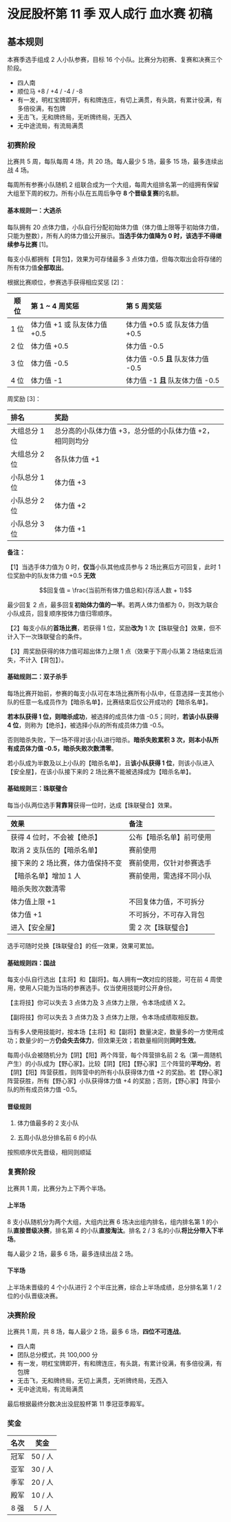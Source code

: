 # 没屁股杯第 11 季 双人成行 血水赛 初稿

## 基本规则

本赛季选手组成 2 人小队参赛，目标 16 个小队。比赛分为初赛、复赛和决赛三个阶段。

+ 四人南
+ 顺位马 +8 / +4 / -4 / -8
+ 有一发，明杠宝牌即开，有和牌连庄，有切上满贯，有头跳，有累计役满，有多倍役满，有包牌
+ 无击飞，无和牌终局，无听牌终局，无西入
+ 无中途流局，有流局满贯

### 初赛阶段

比赛共 5 周，每队每周 4 场，共 20 场。每人最少 5 场，最多 15 场，最多连续出战 4 场。

每周所有参赛小队随机 2 组联合成为一个大组，每周大组排名第一的组拥有保留大组至下周的权力。所有小队在五周后争夺 **8 个晋级复赛**的名额。

#### 基本规则一：大逃杀

每队拥有 20 点体力值，小队自行分配初始体力值（体力值上限等于初始体力值，只能为整数），所有人的体力值公开展示。**当选手体力值降为 0 时，该选手不得继续参与比赛** [1]。

每支小队都拥有【背包】，效果为可存储最多 3 点体力值，但每次取出会将存储的所有体力值**全部取出**。

根据比赛顺位，参赛选手获得相应奖惩 [2]：

| 顺位 | 第 1 ~ 4 周奖惩 | 第 5 周奖惩 |
|:-----:|:-----|:-----|
| 1 位 | 体力值 +1 或 队友体力值 +0.5 | 体力值 +0.5 或 队友体力值 +0.5 |
| 2 位 | 体力值 +0.5 | 体力值 -0.5 |
| 3 位 | 体力值 -0.5 | 体力值 -0.5 **且** 队友体力值 -0.5 |
| 4 位 | 体力值 -1 | 体力值 -1 **且** 队友体力值 -0.5 |

周奖励 [3]：

| 排名 | 奖励 |
|:-----|:-----|
| 大组总分 1 位 | 总分高的小队体力值 +3，总分低的小队体力值 +2，相同则均分 |
| 大组总分 2 位 | 各队体力值 +1 |
| 小队总分 1 位 | 体力值 +3 |
| 小队总分 2 位 | 体力值 +2 |
| 小队总分 3 位 | 体力值 +1 |

**备注：**

【1】当选手体力值为 0 时，**仅当**小队其他成员参与 2 场比赛后方可回复，此时 1 位奖励中的队友体力值 +0.5 **无效**

$$回复值 = \frac{当前所有体力值总和}{存活人数 + 1}$$

最少回复 2 点，最多回复**初始体力值的一半**。若两人体力值都为 0，则改为联合小队成员，回复顺序按体力值归零顺序。

【2】每支小队的**首场比赛**，若获得 1 位，奖励**改为** 1 次【珠联璧合】效果，但不计入下一次珠联璧合的条件。

【3】周奖励获得的体力值可超出体力上限 1 点（效果于下周小队第 2 场结束后消失，不计入【背包】）。

#### 基础规则二：双子杀手

每场比赛开始前，参赛的每支小队可在本场比赛所有小队中，任意选择一支其他小队的任意一名成员作为【暗杀名单】，比赛结束后仅公开成功的【暗杀名单】。

**若本队获得 1 位，则暗杀成功**，被选择的成员体力值 -0.5；同时，**若该小队获得 4 位**，则称为【绝杀】，被选择小队的所有成员体力值 -0.5。

否则暗杀失败，下一场不得对该小队进行暗杀。**暗杀失败累积 3 次，则本小队所有成员体力值 -0.5，暗杀失败次数清零**。

若小队成为半数及以上小队的【暗杀名单】，且**该小队获得 1 位**，则该小队进入【安全屋】，在该小队接下来的 2 场比赛不能被选择成为【暗杀名单】。

#### 基础规则三：珠联璧合

每当小队两位选手**背靠背**获得一位时，达成【珠联璧合】效果。

| 效果 | 备注 |
|:-----|:-----|
| 获得 4 位时，不会被【绝杀】 | 公布【暗杀名单】前可使用 |
| 取消 2 支队伍的【暗杀名单】 | 赛前使用 |
| 接下来的 2 场比赛，体力值保持不变 | 赛前使用，仅针对参赛选手 |
| 【暗杀名单】增加 1 人 | 赛前使用，需选择不同小队 |
| 暗杀失败次数清零 | |
| 体力值上限 +1 | 不回复体力值，不可拆分 |
| 体力值 +1 | 不可拆分，不可存入背包 |
| 进入【安全屋】 | 需 2 次【珠联璧合】 |

选手可随时兑换【珠联璧合】的任一效果，效果可累加。

#### 基础规则四：国战

每支小队自行选出【主将】和【副将】。每人拥有**一次**对应的技能，可在前 4 周使用，使用人只能为当场的参赛选手。仅当使用技能时公开身份。

【主将技】你可以失去 3 点体力及 3 点体力上限，令本场成绩 X 2。

【副将技】你可以失去 3 点体力及 3 点体力上限，令本场成绩取相反数。

当有多人使用技能时，按本场【主将】和【副将】数量决定，数量多的一方使用成功；数量少的一方**仍会失去体力**，但效果无效；若数量相同则**同时生效**。

每周小队会被随机分为【阴】【阳】两个阵营，每个阵营排名前 2 名（第一周随机产生）的小队成为【野心家】。比较【阴】【阳】【野心家】三个阵营的**平均分**。若【阴】【阳】阵营获胜，则阵营中的所有小队获得体力值 +2 的奖励。若【野心家】阵营获胜，所有【野心家】小队获得体力值 +4 的奖励；否则，【野心家】阵营小队的所有成员体力值 -0.5。

#### 晋级规则

1. 体力值最多的 2 支小队

2. 五周小队总分排名前 6 的小队

按照顺序优先晋级，相同则顺延

### 复赛阶段

比赛共 1 周，比赛分为上下两个半场。

#### 上半场

8 支小队随机分为两个大组，大组内比赛 6 场决出组内排名，组内排名第 1 的小队**直接晋级决赛**，排名第 4 的小队**直接淘汰**。排名 2 / 3 名的小队**将比分带入下半场**。

每人最少 2 场，最多 6 场，最多连续出战 2 场。

#### 下半场

上半场未晋级的 4 个小队进行 2 个半庄比赛，综合上半场成绩，总分排名第 1 / 2 位的小队晋级决赛。

### 决赛阶段

比赛共 1 周，共 8 场，每人最少 2 场，最多 6 场，**四位不可连战**。

+ 四人南
+ 团队总分模式，共 100,000 分
+ 有一发，明杠宝牌即开，有和牌连庄，有头跳，有累计役满，有多倍役满，有包牌
+ 无击飞，无和牌终局，无切上满贯，无听牌终局，无西入
+ 无中途流局，有流局满贯

最后根据最终分数决出没屁股杯第 11 季冠亚季殿军。

### 奖金

| 名次 | 奖金 |
|:-----:|:-----:|
| 冠军 | 50 / 人 |
| 亚军 | 30 / 人 |
| 季军 | 20 / 人 |
| 殿军 | 10 / 人 |
| 8 强 | 5 / 人 |
